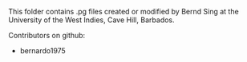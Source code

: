 This folder contains .pg files created or modified by Bernd Sing at the University of the West Indies, Cave Hill, Barbados.

Contributors on github:
* bernardo1975
